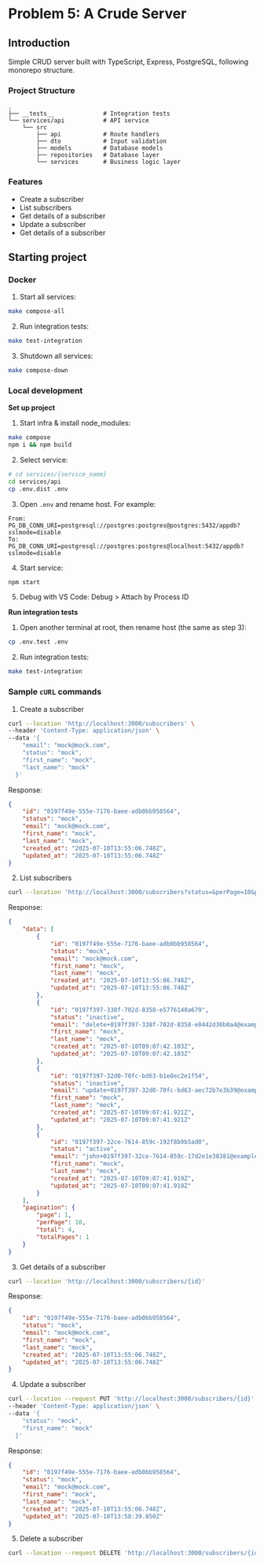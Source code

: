 # Problem 5: A Crude Server

## Introduction
Simple CRUD server built with TypeScript, Express, PostgreSQL, following monorepo structure.

### Project Structure
```
.
├── __tests__              # Integration tests
└── services/api           # API service
    └── src
        ├── api            # Route handlers
        ├── dto            # Input validation
        ├── models         # Database models
        ├── repositories   # Database layer
        └── services       # Business logic layer
```

### Features
- Create a subscriber
- List subscribers
- Get details of a subscriber
- Update a subscriber
- Get details of a subscriber

## Starting project

### Docker

1. Start all services:
```bash
make compose-all
```

2. Run integration tests:
```bash
make test-integration
```

3. Shutdown all services:
```bash
make compose-down
```

### Local development

**Set up project**
1. Start infra & install node_modules:
```bash
make compose
npm i && npm build
```

2. Select service:
```bash
# cd services/{service_name}
cd services/api
cp .env.dist .env
```

3. Open `.env` and rename host. For example:
```
From: PG_DB_CONN_URI=postgresql://postgres:postgres@postgres:5432/appdb?sslmode=disable
To:   PG_DB_CONN_URI=postgresql://postgres:postgres@localhost:5432/appdb?sslmode=disable
```

4. Start service:
```bash
npm start
```

5. Debug with VS Code:
Debug > Attach by Process ID

**Run integration tests**
1. Open another terminal at root, then rename host (the same as step 3):
```bash
cp .env.test .env
```

2. Run integration tests:
```bash
make test-integration
```

### Sample `cURL` commands

1. Create a subscriber
```bash
curl --location 'http://localhost:3000/subscribers' \
--header 'Content-Type: application/json' \
--data '{
    "email": "mock@mock.com",
    "status": "mock",
    "first_name": "mock",
    "last_name": "mock"
  }'
```

Response:
```json
{
    "id": "0197f49e-555e-7176-baee-adb0bb958564",
    "status": "mock",
    "email": "mock@mock.com",
    "first_name": "mock",
    "last_name": "mock",
    "created_at": "2025-07-10T13:55:06.748Z",
    "updated_at": "2025-07-10T13:55:06.748Z"
}
```

2. List subscribers
```bash
curl --location 'http://localhost:3000/subscribers?status=&perPage=10&page=1&sort_by=created_at&order=desc&email='
```

Response:
```json
{
    "data": [
        {
            "id": "0197f49e-555e-7176-baee-adb0bb958564",
            "status": "mock",
            "email": "mock@mock.com",
            "first_name": "mock",
            "last_name": "mock",
            "created_at": "2025-07-10T13:55:06.748Z",
            "updated_at": "2025-07-10T13:55:06.748Z"
        },
        {
            "id": "0197f397-338f-702d-8358-e5776148a679",
            "status": "inactive",
            "email": "delete+0197f397-338f-702d-8358-e0442d30b0a4@example.com",
            "first_name": "mock",
            "last_name": "mock",
            "created_at": "2025-07-10T09:07:42.103Z",
            "updated_at": "2025-07-10T09:07:42.103Z"
        },
        {
            "id": "0197f397-32d0-70fc-bd63-b1e8ec2e1f54",
            "status": "inactive",
            "email": "update+0197f397-32d0-70fc-bd63-aec72b7e3b39@example.com",
            "first_name": "mock",
            "last_name": "mock",
            "created_at": "2025-07-10T09:07:41.921Z",
            "updated_at": "2025-07-10T09:07:41.921Z"
        },
        {
            "id": "0197f397-32ce-7614-859c-192f8b9b5ad0",
            "status": "active",
            "email": "john+0197f397-32ce-7614-859c-17d2e1e38381@example.com",
            "first_name": "mock",
            "last_name": "mock",
            "created_at": "2025-07-10T09:07:41.919Z",
            "updated_at": "2025-07-10T09:07:41.919Z"
        }
    ],
    "pagination": {
        "page": 1,
        "perPage": 10,
        "total": 4,
        "totalPages": 1
    }
}
```

3. Get details of a subscriber
```bash
curl --location 'http://localhost:3000/subscribers/{id}'
```

Response:
```json
{
    "id": "0197f49e-555e-7176-baee-adb0bb958564",
    "status": "mock",
    "email": "mock@mock.com",
    "first_name": "mock",
    "last_name": "mock",
    "created_at": "2025-07-10T13:55:06.748Z",
    "updated_at": "2025-07-10T13:55:06.748Z"
}
```

4. Update a subscriber
```bash
curl --location --request PUT 'http://localhost:3000/subscribers/{id}' \
--header 'Content-Type: application/json' \
--data '{
    "status": "mock",
    "first_name": "mock"
  }'
```

Response:
```json
{
    "id": "0197f49e-555e-7176-baee-adb0bb958564",
    "status": "mock",
    "email": "mock@mock.com",
    "first_name": "mock",
    "last_name": "mock",
    "created_at": "2025-07-10T13:55:06.748Z",
    "updated_at": "2025-07-10T13:58:39.850Z"
}
```

5. Delete a subscriber
```bash
curl --location --request DELETE 'http://localhost:3000/subscribers/{id}'
```